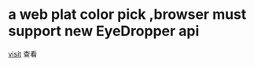 # a web plat color pick ,browser must support new EyeDropper api
[visit]([https://jin-yufeng.gitee.io/mp-html/#/overview/feature](https://zanghonng.github.io/pick-color/)) 查看

